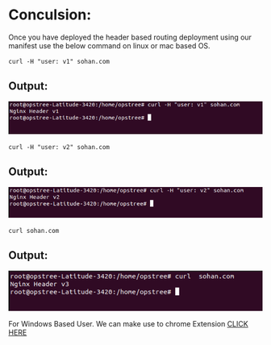 # Conculsion:
Once you have deployed the header based routing deployment using our manifest use the below command on linux or mac based OS.

```
curl -H "user: v1" sohan.com
```
## Output:
![](../images/header-output-v1.png)

```
curl -H "user: v2" sohan.com
```
## Output:
![](../images/Header-lab-v2.png)

```
curl sohan.com
```
## Output:
![](../images/Header-user.png)

For Windows Based User. We can make use to chrome Extension [CLICK HERE](https://modheader.com/modheader)
